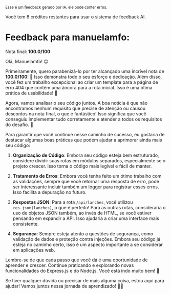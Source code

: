 <sup>Esse é um feedback gerado por IA, ele pode conter erros.</sup>

Você tem 8 créditos restantes para usar o sistema de feedback AI.

# Feedback para manuelamfo:

Nota final: **100.0/100**

Olá, Manuelamfo! 😊

Primeiramente, quero parabenizá-lo por ter alcançado uma incrível nota de **100.0/100**! 🎉 Isso demonstra todo o seu esforço e dedicação. Além disso, você fez um trabalho excepcional ao criar um template para a página de erro 404 que contém uma âncora para a rota inicial. Isso é uma ótima prática de usabilidade! 👏

Agora, vamos analisar o seu código juntos. A boa notícia é que não encontramos nenhum requisito que precise de atenção ou causou descontos na nota final, o que é fantástico! Isso significa que você conseguiu implementar tudo corretamente e atender a todos os requisitos do desafio. 🎊

Para garantir que você continue nesse caminho de sucesso, eu gostaria de destacar algumas boas práticas que podem ajudar a aprimorar ainda mais seu código:

1. **Organização de Código**: Embora seu código esteja bem estruturado, considere dividir suas rotas em módulos separados, especialmente se o projeto crescer. Isso torna o código mais legível e fácil de manter.

2. **Tratamento de Erros**: Embora você tenha feito um ótimo trabalho com as validações, sempre que você retornar uma resposta de erro, pode ser interessante incluir também um logger para registrar esses erros. Isso facilita a depuração no futuro.

3. **Respostas JSON**: Para a rota `/api/lanches`, você utilizou `res.json(lanches)`, o que é perfeito! Para as outras rotas, consideraria o uso de objetos JSON também, ao invés de HTML, se você estiver pensando em expandir a API. Isso ajudaria a criar uma interface mais consistente.

4. **Segurança**: Sempre esteja atento a questões de segurança, como validação de dados e proteção contra injeções. Embora seu código já esteja no caminho certo, isso é um aspecto importante a se considerar em aplicações web.

Lembre-se de que cada passo que você dá é uma oportunidade de aprender e crescer. Continue praticando e explorando novas funcionalidades do Express.js e do Node.js. Você está indo muito bem! 🚀

Se tiver qualquer dúvida ou precisar de mais alguma coisa, estou aqui para ajudar! Vamos juntos nessa jornada de aprendizado! 💪✨